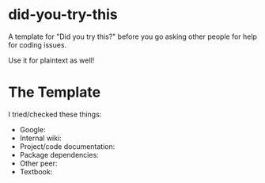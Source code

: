 # did-you-try-this
A template for "Did you try this?" before you go asking other people for help for coding issues.

Use it for plaintext as well!

# The Template

I tried/checked these things:

- Google:
- Internal wiki:
- Project/code documentation:
- Package dependencies:
- Other peer:
- Textbook:
